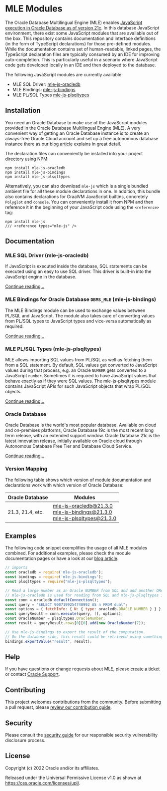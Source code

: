 # MLE Modules
The Oracle Database Multilingual Engine (MLE) enables [JavaScript execution in Oracle Database as of version 21c][1].
In this database JavaScript environment, there exist some JavaScript modules that are available out of the box.
This repository contains documentation and interface definitions (in the form of TypeScript declarations) for those pre-defined modules.
While the documentation contains set of human-readable, linked pages, the TypeScript declaration files are typically consumed by an IDE for improving auto-completion.
This is particularly useful in a scenario where JavaScript code gets developed locally in an IDE and then deployed to the database.

The following JavaScript modules are currently available:
- MLE SQL Driver: [mle-js-oracledb][mle-js-oracledb]
- MLE Bindings: [mle-js-bindings][mle-js-bindings]
- MLE PL/SQL Types [mle-js-plsqltypes][mle-js-plsqltypes]

## Installation
You need an Oracle Database to make use of the JavaScript modules provided in the Oracle Database Multilingual Engine (MLE).
A very convenient way of getting an Oracle Database instance is to create an always-free Oracle Cloud account and set up a free autonomous database instance there as our [blog article][2] explains in great detail.

The declaration files can conveniently be installed into your project directory using NPM:

```
npm install mle-js-oracledb
npm install mle-js-bindings
npm install mle-js-plsqltypes
```

Alternatively, you can also download `mle-js` which is a single bundled ambient file for all these module declarations in one.
In addition, this bundle also contains declarations for GraalVM JavaScript builtins, concretely `Polyglot` and `console`.
You can conveniently install it from NPM and then reference it in the beginning of your JavaScript code using the `<reference>` tag:
```
npm install mle-js
/// <reference types="mle-js" />
```

## Documentation

### MLE SQL Driver (mle-js-oracledb)
If JavaScript is executed inside the database, SQL statements can be executed using an easy to use SQL driver.
This driver is built-in into the JavaScript engine in the database.

[Continue reading...][mle-js-oracledb]

### MLE Bindings for Oracle Database `DBMS_MLE` (mle-js-bindings)
The MLE Bindings module can be used to exchange values between PL/SQL and JavaScript.
The module also takes care of converting values from PL/SQL types to JavaScript types and vice-versa automatically as required.

[Continue reading...][mle-js-bindings]

### MLE PL/SQL Types (mle-js-plsqltypes)
MLE allows importing SQL values from PL/SQL as well as fetching them from a SQL statement.
By default, SQL values get converted to JavaScript values during that process, e.g. an Oracle `NUMBER` gets converted to a JavaScript `number`.
Sometimes it is required to have JavaScript values that behave exactly as if they were SQL values.
The mle-js-plsqltypes module contains JavaScript APIs for such JavaScript objects that wrap PL/SQL objects.

[Continue reading...][mle-js-plsqltypes]

### Oracle Database
Oracle Database is the world's most popular database.
Available on cloud and on-premises platforms, Oracle Database 19c is the most recent long term release, with an extended support window.
Oracle Database 21c is the latest innovation release, initially available on Oracle cloud through Autonomous Database Free Tier and Database Cloud Service.

[Continue reading...][3]

### Version Mapping
The following table shows which version of module documentation and declarations work with which version of Oracle Database:

| Oracle Database  | Modules |
| ---------------- | --------|
| 21.3, 21.4, etc. | [mle-js-oracledb@21.3.0][mle-js-oracledb] <br/> [mle-js-bindings@21.3.0][mle-js-bindings] <br/> [mle-js-plsqltypes@21.3.0][mle-js-plsqltypes] |

## Examples
The following code snippet exemplifies the usage of all MLE modules combined.
For additional examples, please check the module documentation pages or have a look at our [blog article][2].

```JavaScript
// imports
const oracledb = require('mle-js-oracledb');
const bindings = require('mle-js-bindings');
const plsqltypes = require("mle-js-plsqltypes");

// Read a large number as an Oracle NUMBER from SQL and add another ORACLE NUMBER to it.
// mle-js-oracledb is used for reading from SQL and mle-js-plsqltypes is used to construct the second Oracle NUMBER.
const conn = oracledb.defaultConnection();
const query = "SELECT 9007199254740992 AS n FROM dual";
const options = { fetchInfo: { N: { type: oracledb.ORACLE_NUMBER } } };
const queryResult = conn.execute(query, [], options);
const OracleNumber = plsqltypes.OracleNumber;
const result = queryResult.rows[0][0].add(new OracleNumber(7));

// Use mle-js-bindings to export the result of the computation.
// On the database side, this result could be retrieved using something like `dbms_mle.import_from_mle(ctx, 'result', result);`.
bindings.exportValue("result", result);
```

## Help
If you have questions or change requests about MLE, please [create a ticket](./CONTRIBUTING.md) or contact [Oracle Support](https://support.oracle.com).

## Contributing
This project welcomes contributions from the community.
Before submitting a pull request, please [review our contribution guide](./CONTRIBUTING.md).

## Security

Please consult the [security guide](./SECURITY.md) for our responsible security vulnerability disclosure process.

## License
Copyright (c) 2022 Oracle and/or its affiliates.

Released under the Universal Permissive License v1.0 as shown at <https://oss.oracle.com/licenses/upl/>.

[mle-js-oracledb]: http://oracle-samples.github.io/mle-modules/docs/mle-js-oracledb/21c "mle-js-oracledb@21.3.0"
[mle-js-bindings]: http://oracle-samples.github.io/mle-modules/docs/mle-js-bindings/21c "mle-js-bindings@21.3.0"
[mle-js-plsqltypes]: http://oracle-samples.github.io/mle-modules/docs/mle-js-plsqltypes/21c "mle-js-plsqltypes@21.3.0"
[1]: https://medium.com/graalvm/mle-executing-javascript-in-oracle-database-c545feb1a010 "Multilingual Engine: Executing JavaScript in Oracle Database"
[2]: https://blogs.oracle.com/apex/post/mle-and-the-future-of-server-side-programming-in-oracle-apex "MLE and the Future of Server-Side Programming in Oracle APEX"
[3]: https://docs.oracle.com/en/database/oracle/oracle-database/21/index.html "Oracle Database 21c"
